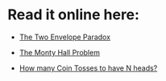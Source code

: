 # Read it online here:

* [The Two Envelope Paradox](http://nbviewer.ipython.org/github/jotterbach/Data-Exploration-and-Numerical-Experimentation/blob/master/Numerical-Experimentation/The%20Two%20Envelope%20Paradox.ipynb)

* [The Monty Hall Problem](http://nbviewer.ipython.org/github/jotterbach/Data-Exploration-and-Numerical-Experimentation/blob/master/Numerical-Experimentation/The%20Monty%20Hall%20Problem.ipynb)

* [How many Coin Tosses to have N heads?](http://nbviewer.ipython.org/github/jotterbach/Data-Exploration-and-Numerical-Experimentation/blob/master/Numerical-Experimentation/Series%20of%20N%20equals%20in%20coin%20tosses.ipynb)